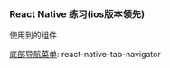 ### React Native 练习(ios版本领先)


使用到的组件

[底部导航菜单](https://github.com/happypancake/react-native-tab-navigator): react-native-tab-navigator
